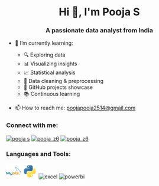 
<h1 align="center">Hi 👋, I'm Pooja S</h1>
<h3 align="center">A passionate data analyst from India</h3>

- 🌱 I’m currently learning:
  - 🔍 Exploring data
  - 📊 Visualizing insights
  - 📈 Statistical analysis
  - 📑 Data cleaning & preprocessing
  - 🔧 GitHub projects showcase
  - 📚 Continuous learning

- 📫 How to reach me: poojapooja2514@gmail.com

<h3 align="left">Connect with me:</h3>
<p align="left">
  <a href="https://linkedin.com/in/pooja s" target="blank"><img align="center" src="https://raw.githubusercontent.com/rahuldkjain/github-profile-readme-generator/master/src/images/icons/Social/linked-in-alt.svg" alt="pooja s" height="30" width="40" /></a>
  <a href="https://instagram.com/pooja_z6" target="blank"><img align="center" src="https://raw.githubusercontent.com/rahuldkjain/github-profile-readme-generator/master/src/images/icons/Social/instagram.svg" alt="pooja_z6" height="30" width="40" /></a>
  <a href="https://discord.gg/pooja_z6" target="blank"><img align="center" src="https://raw.githubusercontent.com/rahuldkjain/github-profile-readme-generator/master/src/images/icons/Social/discord.svg" alt="pooja_z6" height="30" width="40" /></a>
</p>

<h3 align="left">Languages and Tools:</h3>
<p align="left">
  <a href="https://www.mysql.com/" target="_blank" rel="noreferrer"><img src="https://raw.githubusercontent.com/devicons/devicon/master/icons/mysql/mysql-original-wordmark.svg" alt="mysql" width="40" height="40"/></a>
  <a href="https://www.python.org" target="_blank" rel="noreferrer"><img src="https://raw.githubusercontent.com/devicons/devicon/master/icons/python/python-original.svg" alt="python" width="40" height="40"/></a>
  <img src="https://upload.wikimedia.org/wikipedia/commons/3/34/Microsoft_Office_Excel_%282019%E2%80%93present%29.svg" alt="excel" width="40" height="40"/>
  <img src="https://upload.wikimedia.org/wikipedia/commons/c/cf/New_Power_BI_Logo.svg" alt="powerbi" width="40" height="40"/>
</p>
